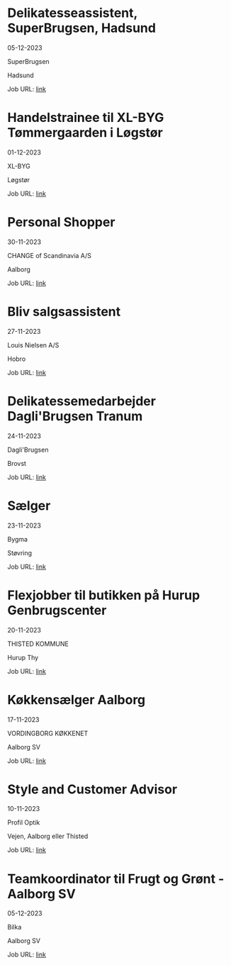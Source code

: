 # Delikatesseassistent, SuperBrugsen, Hadsund
05-12-2023

SuperBrugsen

Hadsund

Job URL: [link](https://jobs.coop.dk/job/Delikatesseassistent%2C-SuperBrugsen%2C-Hadsund/783773602/)


# Handelstrainee til XL-BYG Tømmergaarden i Løgstør
01-12-2023

XL-BYG

Løgstør

Job URL: [link](https://app.elvium.com/da/positions/24022/job_posting?referer_host=www.jobindex.dk)


# Personal Shopper
30-11-2023

CHANGE of Scandinavia A/S

Aalborg

Job URL: [link](https://candidate.hr-manager.net/ApplicationInit.aspx?cid=1178&ProjectId=145740&DepartmentId=18982&MediaId=59)


# Bliv salgsassistent
27-11-2023

Louis Nielsen A/S

Hobro

Job URL: [link](https://www.jobindex.dk/jobannonce/reportage/1728/salgsassistent-til-louis-nielsen-hobro)


# Delikatessemedarbejder Dagli'Brugsen Tranum
24-11-2023

Dagli'Brugsen

Brovst

Job URL: [link](https://jobs.coop.dk/job/Delikatessemedarbejder-Dagli&apos;Brugsen-Tranum/783145402/)


# Sælger
23-11-2023

Bygma

Støvring

Job URL: [link](https://www.bygmajob.dk/se-vores-ledige-stillinger/saelger-til-bygma-stoevring-ansoegningsfrist-18-december-2023/?utm_source=jobindex&utm_medium=&utm_campaign=s%C3%A6lger-st%C3%B8vring&utm_content=20231123-st%C3%B8vring)


# Flexjobber til butikken på Hurup Genbrugscenter
20-11-2023

THISTED KOMMUNE

Hurup Thy

Job URL: [link](https://portal.signatur.dk/ExtJobs/DefaultHosting/JobDetails.aspx?ClientId=1546&WebAdId=117046)


# Køkkensælger Aalborg
17-11-2023

VORDINGBORG KØKKENET

Aalborg SV

Job URL: [link](https://app.jobmatchprofile.com/gxcdrk/vordingborg-kokkenet-as/74ksaq/kokkensalger-aalborg)


# Style and Customer Advisor
10-11-2023

Profil Optik

Vejen, Aalborg eller Thisted

Job URL: [link](https://job.profiloptik.dk/jobs/2791576-style-and-customer-advisor)


# Teamkoordinator til Frugt og Grønt - Aalborg SV
05-12-2023

Bilka

Aalborg SV

Job URL: [link](https://sallinggroup.com/job/ledige-stillinger/7c15e138-140e-4e6e-824a-4f9ecf10ad2c)


